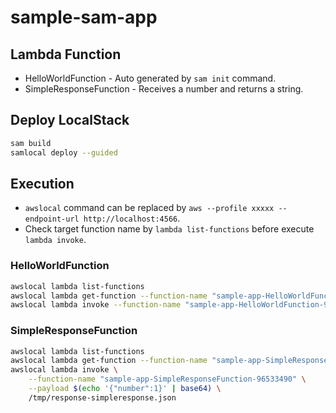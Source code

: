 # sample-sam-app

## Lambda Function

- HelloWorldFunction - Auto generated by `sam init` command.
- SimpleResponseFunction - Receives a number and returns a string.

## Deploy LocalStack

```bash
sam build
samlocal deploy --guided
```

## Execution

- `awslocal` command can be replaced by `aws --profile xxxxx --endpoint-url http://localhost:4566`. 
- Check target function name by `lambda list-functions` before execute `lambda invoke`.

### HelloWorldFunction

```bash
awslocal lambda list-functions
awslocal lambda get-function --function-name "sample-app-HelloWorldFunction-93a343b8"
awslocal lambda invoke --function-name "sample-app-HelloWorldFunction-93a343b8" /tmp/response-helloworld.json
```

### SimpleResponseFunction

```bash
awslocal lambda list-functions
awslocal lambda get-function --function-name "sample-app-SimpleResponseFunction-96533490"
awslocal lambda invoke \
    --function-name "sample-app-SimpleResponseFunction-96533490" \
    --payload $(echo '{"number":1}' | base64) \
    /tmp/response-simpleresponse.json
```
